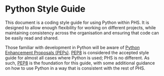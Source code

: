# Python Style Guide

This document is a coding style guide for using Python within PHS. It is designed to allow enough flexibility for working on different projects, while maintaining consistency across the organisation and ensuring that code can be easily read and shared.

Those familiar with development in Python will be aware of [Python Enhancement Proposals (PEPs)](https://peps.python.org/). [PEP8](https://peps.python.org/pep-0008/) is considered the accepted style guide for almost all cases where Python is used; PHS is no different. As such, [PEP8](https://peps.python.org/pep-0008/) is the foundation for this guide, with some additional guidance on how to use Python in a way that is consistent with the rest of PHS.
